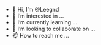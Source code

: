 - 👋 Hi, I’m @Leegnd
- 👀 I’m interested in ...
- 🌱 I’m currently learning ...
- 💞️ I’m looking to collaborate on ...
- 📫 How to reach me ...

<!---
Leegnd/Leegnd is a ✨ special ✨ repository because its `README.md` (this file) appears on your GitHub profile.
You can click the Preview link to take a look at your changes.
--->

